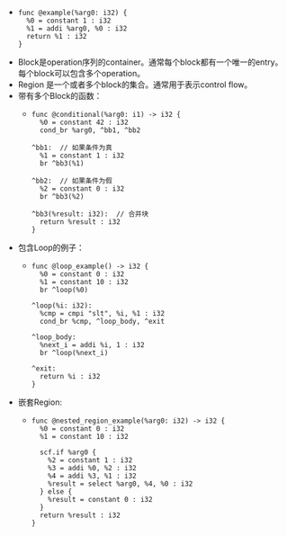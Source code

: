 - ```
  func @example(%arg0: i32) {
    %0 = constant 1 : i32
    %1 = addi %arg0, %0 : i32
    return %1 : i32
  }
  ```
- Block是operation序列的container。通常每个block都有一个唯一的entry。每个block可以包含多个operation。
- Region 是一个或者多个block的集合。通常用于表示control flow。
- 带有多个Block的函数：
	- ```
	  func @conditional(%arg0: i1) -> i32 {
	    %0 = constant 42 : i32
	    cond_br %arg0, ^bb1, ^bb2
	  
	  ^bb1:  // 如果条件为真
	    %1 = constant 1 : i32
	    br ^bb3(%1)
	  
	  ^bb2:  // 如果条件为假
	    %2 = constant 0 : i32
	    br ^bb3(%2)
	  
	  ^bb3(%result: i32):  // 合并块
	    return %result : i32
	  }
	  ```
- 包含Loop的例子：
	- ```
	  func @loop_example() -> i32 {
	    %0 = constant 0 : i32
	    %1 = constant 10 : i32
	    br ^loop(%0)
	  
	  ^loop(%i: i32):
	    %cmp = cmpi "slt", %i, %1 : i32
	    cond_br %cmp, ^loop_body, ^exit
	  
	  ^loop_body:
	    %next_i = addi %i, 1 : i32
	    br ^loop(%next_i)
	  
	  ^exit:
	    return %i : i32
	  }
	  ```
- 嵌套Region:
	- ```
	  func @nested_region_example(%arg0: i32) -> i32 {
	    %0 = constant 0 : i32
	    %1 = constant 10 : i32
	  
	    scf.if %arg0 {
	      %2 = constant 1 : i32
	      %3 = addi %0, %2 : i32
	      %4 = addi %3, %1 : i32
	      %result = select %arg0, %4, %0 : i32
	    } else {
	      %result = constant 0 : i32
	    }
	    return %result : i32
	  }
	  ```